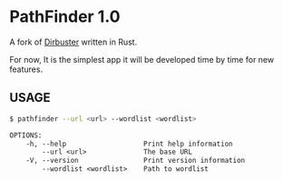 # PathFinder 1.0

A fork of [Dirbuster](https://www.kali.org/tools/dirbuster/) written in Rust.

For now, It is the simplest app it will be developed time by time for new features.

## USAGE
```bash
$ pathfinder --url <url> --wordlist <wordlist>	
```

```txt
OPTIONS:
    -h, --help                   Print help information
        --url <url>              The base URL
    -V, --version                Print version information
        --wordlist <wordlist>    Path to wordlist
```
